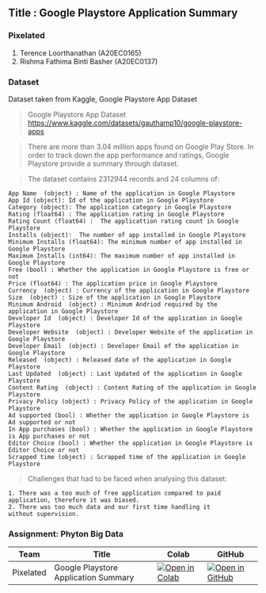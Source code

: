 ## Title : Google Playstore Application Summary
### Pixelated
1. Terence Loorthanathan (A20EC0165)
2. Rishma Fathima Binti Basher (A20EC0137)

### Dataset
Dataset taken from Kaggle, Google Playstore App Dataset<br>
> Google Playstore App Dataset<br>
> https://www.kaggle.com/datasets/gauthamp10/google-playstore-apps
 
>There are more than 3.04 million apps found on Google Play Store. In order to track down the app performance and ratings, Google Playstore provide a summary through dataset. 


>The dataset contains 2312944 records and 24 columns of:

    App Name  (object) : Name of the application in Google Playstore
    App Id (object): Id of the application in Google Playstore
    Category (object): The application category in Google Playstore
    Rating (float64) : The application rating in Google Playstore
    Rating Count (float64) :  The applicattion rating count in Google Playstore
    Installs (object):  The number of app installed in Google Playstore
    Minimum Installs (float64): The minimum number of app installed in Google Playstore
    Maximum Installs (int64): The maximum number of app installed in Google Playstore
    Free (bool) : Whether the application in Google Playstore is free or not
    Price (float64) : The application price in Google Playstore
    Currency  (object) : Currency of the application in Google Playstore
    Size  (object) : Size of the application in Google Playstore
    Minimum Android  (object) : Minimum Andriod required by the application in Google Playstore
    Developer Id  (object) : Developer Id of the application in Google Playstore
    Developer Website  (object) : Developer Website of the application in Google Playstore
    Developer Email  (object) : Developer Email of the application in Google Playstore
    Released  (object) : Released date of the application in Google Playstore
    Last Updated  (object) : Last Updated of the application in Google Playstore
    Content Rating  (object) : Content Rating of the application in Google Playstore
    Privacy Policy (object) : Privacy Policy of the application in Google Playstore
    Ad supported (bool) : Whether the application in Google Playstore is Ad supported or not
    In App purchases (bool) : Whether the application in Google Playstore is App purchases or not
    Editor Choice (bool) : Whether the application in Google Playstore is Editor Choice or not
    Scrapped time (object) : Scrapped time of the application in Google Playstore
    
 >Challenges that had to be faced when analysing this dataset:

   
    1. There was a too much of free application compared to paid application, therefore it was biased. 
    2. There was too much data and our first time handling it without supervision. 


### Assignment: Phyton Big Data


| Team | Title | Colab |  GitHub |
| ----- | ----- | ------ | ------ | 
| Pixelated | Google Playstore Application Summary | [![Open in Colab](https://img.shields.io/static/v1?label=&message=Open%20in%20Colab&labelColor=grey&color=blue&logo=google-colab)](https://colab.research.google.com/drive/1F3H-k0uWp8cmbCqE052IsUsPLSoPhwx8?usp=sharing#scrollTo=mKeF0Y006kL4) |[![Open in GitHub](https://img.shields.io/static/v1?label=&message=Open%20in%20GitHub&labelColor=grey&color=blue&logo=github)](https://github.com/drshahizan/Python-big-data/tree/main/Assignment%201/team%2014) |



